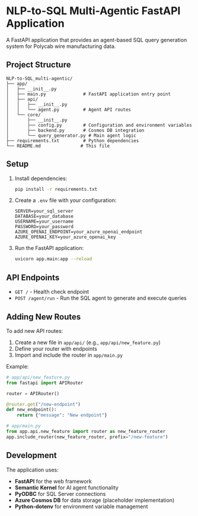 # NLP-to-SQL Multi-Agentic FastAPI Application

A FastAPI application that provides an agent-based SQL query generation system for Polycab wire manufacturing data.

## Project Structure

```
NLP-to-SQL_multi-agentic/
├── app/
│   ├── __init__.py
│   ├── main.py              # FastAPI application entry point
│   ├── api/
│   │   ├── __init__.py
│   │   └── agent.py         # Agent API routes
│   └── core/
│       ├── __init__.py
│       ├── config.py        # Configuration and environment variables
│       ├── backend.py       # Cosmos DB integration
│       └── query_generator.py # Main agent logic
├── requirements.txt         # Python dependencies
└── README.md               # This file
```

## Setup

1. Install dependencies:
   ```bash
   pip install -r requirements.txt
   ```

2. Create a `.env` file with your configuration:
   ```env
   SERVER=your_sql_server
   DATABASE=your_database
   USERNAME=your_username
   PASSWORD=your_password
   AZURE_OPENAI_ENDPOINT=your_azure_openai_endpoint
   AZURE_OPENAI_KEY=your_azure_openai_key
   ```

3. Run the FastAPI application:
   ```bash
   uvicorn app.main:app --reload
   ```

## API Endpoints

- `GET /` - Health check endpoint
- `POST /agent/run` - Run the SQL agent to generate and execute queries

## Adding New Routes

To add new API routes:

1. Create a new file in `app/api/` (e.g., `app/api/new_feature.py`)
2. Define your router with endpoints
3. Import and include the router in `app/main.py`

Example:
```python
# app/api/new_feature.py
from fastapi import APIRouter

router = APIRouter()

@router.get("/new-endpoint")
def new_endpoint():
    return {"message": "New endpoint"}

# app/main.py
from app.api.new_feature import router as new_feature_router
app.include_router(new_feature_router, prefix="/new-feature")
```

## Development

The application uses:
- **FastAPI** for the web framework
- **Semantic Kernel** for AI agent functionality
- **PyODBC** for SQL Server connections
- **Azure Cosmos DB** for data storage (placeholder implementation)
- **Python-dotenv** for environment variable management